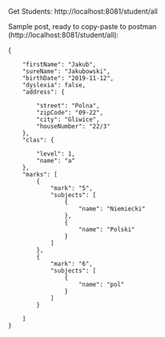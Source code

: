 Get Students: http://localhost:8081/student/all

Sample post, ready to copy-paste to postman (http://localhost:8081/student/all):

{
        
        "firstName": "Jakub",
        "sureName": "Jakubowski",
        "birthDate": "2019-11-12",
        "dyslexia": false,
        "address": {
            
            "street": "Polna",
            "zipCode": "09-22",
            "city": "Gliwice",
            "houseNumber": "22/3"
        },
        "clas": {
            
            "level": 1,
            "name": "a"
        },
        "marks": [
            {
                "mark": "5",
                "subjects": [
                    {
                        "name": "Niemiecki"
                    },
                    {
                        "name": "Polski"
                    }
                ]
            },
            {
                "mark": "6",
                "subjects": [
                    {
                        "name": "pol"
                    }
                ]
            }
            
        ]
    }
